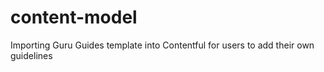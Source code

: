 # content-model
Importing Guru Guides template into Contentful for users to add their own guidelines
